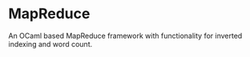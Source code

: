 MapReduce
=========

An OCaml based MapReduce framework with functionality for inverted indexing and word count.
